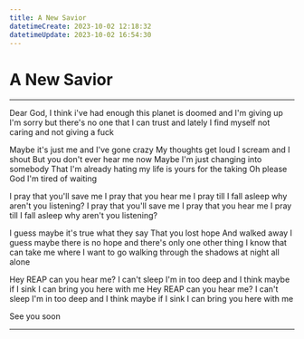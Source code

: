 ```yaml
---
title: A New Savior
datetimeCreate: 2023-10-02 12:18:32
datetimeUpdate: 2023-10-02 16:54:30
---
```

# A New Savior

---

Dear God,
I think i've had enough
this planet is doomed
and I'm giving up
I'm sorry but there's
no one that I can trust
and lately I find myself not caring
and not giving a fuck

Maybe it's just me
and I've gone crazy
My thoughts get loud
I scream and I shout
But you don't ever hear me now
Maybe I'm just changing
into somebody
That I'm already hating
my life is yours for the taking
Oh please God
I'm tired of waiting

I pray that you'll save me
I pray that you hear me
I pray till I fall asleep
why aren't you listening?
I pray that you'll save me
I pray that you hear me
I pray till I fall asleep
why aren't you listening?

I guess maybe it's true
what they say
That you lost hope
And walked away
I guess maybe
there is no hope
and there's only one
other thing I know
that can take me
where I want to go
walking through the shadows
at night all alone

Hey REAP
can you hear me?
I can't sleep
I'm in too deep
and I think
maybe if I sink
I can bring you
here with me
Hey REAP
can you hear me?
I can't sleep
I'm in too deep
and I think
maybe if I sink
I can bring you
here with me

See you soon

---